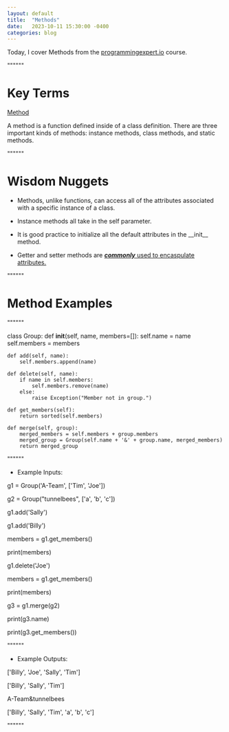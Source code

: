 ```yaml
---
layout: default
title:  "Methods"
date:   2023-10-11 15:30:00 -0400
categories: blog
---
```


Today, I cover Methods from the [programmingexpert.io][course-site] course.

""""""

# Key Terms

<ins>Method<ins>

A method is a function defined inside of a class definition. There are three important kinds of methods: instance methods, class methods, and static methods.

""""""

# Wisdom Nuggets

- Methods, unlike functions, can access all of the attributes associated with a specific instance of a class.

- Instance methods all take in the self parameter.

- It is good practice to initialize all the default attributes in the \_\_init\_\_ method.

- Getter and setter methods are <ins>___commonly___<ins> used to encaspulate attributes. 

""""""

# Method Examples

""""""

class Group:
    def __init__(self, name, members=[]):
        self.name = name
        self.members = members

    def add(self, name):
        self.members.append(name)

    def delete(self, name):
        if name in self.members:
            self.members.remove(name)
        else:
            raise Exception("Member not in group.")

    def get_members(self):
        return sorted(self.members)

    def merge(self, group):
        merged_members = self.members + group.members
        merged_group = Group(self.name + '&' + group.name, merged_members)
        return merged_group

""""""

- Example Inputs:

g1 = Group('A-Team', ['Tim', 'Joe'])

g2 = Group("tunnelbees", ['a', 'b', 'c'])

g1.add('Sally')

g1.add('Billy')

members = g1.get_members()

print(members)

g1.delete('Joe')

members = g1.get_members()

print(members)

g3 = g1.merge(g2)

print(g3.name)

print(g3.get_members())

""""""

- Example Outputs:

['Billy', 'Joe', 'Sally', 'Tim']

['Billy', 'Sally', 'Tim']

A-Team&tunnelbees

['Billy', 'Sally', 'Tim', 'a', 'b', 'c']

""""""

[course-site]: https://www.programmingexpert.io/index